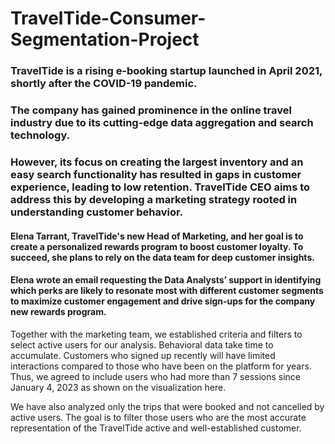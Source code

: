 # TravelTide-Consumer-Segmentation-Project

### TravelTide is a rising e-booking startup launched in April 2021, shortly after the COVID-19 pandemic.
 ### The company has gained prominence in the online travel industry due to its cutting-edge data aggregation and search technology.
 ### However, its focus on creating the largest inventory and an easy search functionality has resulted in gaps in customer experience, leading to low retention. TravelTide CEO aims to address this by developing a marketing strategy rooted in understanding customer behavior.

#### Elena Tarrant, TravelTide's new Head of Marketing, and her goal is to create a personalized rewards program to boost customer loyalty. To succeed, she plans to rely on the data team for deep customer insights.

#### Elena wrote an email requesting the Data Analysts’ support in identifying which perks are likely to resonate most with different customer segments to maximize customer engagement and drive sign-ups for the company new rewards program.

Together with the marketing team, we established criteria and filters to select active users for our analysis. 
Behavioral data take time to accumulate. Customers who signed up recently will have limited interactions compared to those who have been on the platform for years. Thus, we agreed to include users who had more than 7 sessions since January 4, 2023 as shown on the visualization here.

We have also analyzed only the trips that were booked and not cancelled by active users. 
The goal is to filter those users who are the most accurate representation of the TravelTide active and well-established customer.
